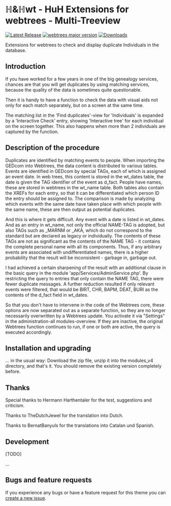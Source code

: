 ℍ&ℍwt - HuH Extensions for webtrees - Multi-Treeview
============================

[![Latest Release](https://img.shields.io/github/v/release/huhwt/huhwt-mtv)][1]
[![webtrees major version](https://img.shields.io/badge/webtrees-v2.1-green)][2]
[![Downloads](https://img.shields.io/github/downloads/huhwt/huhwt-mtv/total)]()

Extensions for webtrees to check and display duplicate Individuals in the database.

Introduction
------------

If you have worked for a few years in one of the big genealogy services, chances are that you will get duplicates by using matching services, because the quality of the data is sometimes quite questionable.

Then it is handy to have a function to check the data with visual aids not only for each match separately, but on a screen at the same time.

The matching list in the 'Find duplicates'-view for 'Individuals' is expanded by a 'Interactive Check' entry, showing 'Interactive tree' for each individual on the screen together. This also happens when more than 2 individuals are captured by the function.

Description of the procedure
----------------------------

Duplicates are identified by matching events to people. When importing the GEDcom into Webtrees, the data content is distributed to various tables. Events are identified in GEDcom by special TAGs, each of which is assigned an event date. In web trees, this content is stored in the wt_dates table, the date is given the TAG identifier of the event as d_fact. People have names, these are stored in webtrees in the wt_name table. Both tables also contain the XREFs for each entry, so that it can be differentiated which person ID the entry should be assigned to. The comparison is made by analyzing which events with the same date have taken place with which people with the same name, these are then output as potential duplicates.

And this is where it gets difficult. Any event with a date is listed in wt_dates. And as an entry in wt_name, not only the official NAME-TAG is adopted, but also TAGs such as _MARNM or _AKA, which do not correspond to the standard but are declared as legacy or individually. The contents of these TAGs are not as significant as the contents of the NAME TAG - it contains the complete personal name with all its components. Thus, if any arbitrary events are associated with undifferentiated names, there is a higher probability that the result will be inconsistent - garbage in, garbage out.

I had achieved a certain sharpening of the result with an additional clause in the basic query in the module 'app/Services/AdminService.php'. By restricting the query to entries that only contain the NAME TAG, there were fewer duplicate messages. A further reduction resulted if only relevant events were filtered, that would be BIRT, CHR, BAPM, DEAT, BURI as the contents of the d_fact field in wt_dates.

So that you don't have to intervene in the code of the Webtrees core, these options are now separated out as a separate function, so they are no longer necessarily overwritten by a Webtrees update. You activate it via "Settings" in the administration-all modules-overview. If they are inactive, the original Webtrees function continues to run, if one or both are active, the query is executed accordingly.

Installation and upgrading
--------------------------
... in the usual way: Download the zip file, unzip it into the modules_v4 directory, and that's it. You should remove the existing version completely before.

Thanks
--------------------------

Special thanks to Hermann Harthentaler for the test, suggestions and criticism.

Thanks to TheDutchJewel for the translation into Dutch.

Thanks to BernatBanyuls for the translations into Catalan und Spanish.

Development
-------------------------

[TODO]

...

Bugs and feature requests
-------------------------
If you experience any bugs or have a feature request for this theme you can [create a new issue][3].

[1]: https://github.com/huhwt/huhwt-mtv/releases/latest
[2]: https://webtrees.net/download
[3]: https://github.com/huhwt/huhwt-mtv/issues?state=open